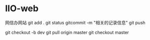 # IIO-web
网信办网站
git add . 
git status
gitcommit -m "相关的记录信息"
git push



git checkout -b dev
git pull origin master
git checkout master
